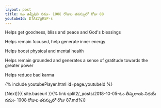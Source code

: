 ```yaml
---
layout: post
title: ఓం ఉష్నీషిని నమః- 1008 రోజుల తపస్సులో రోజు 88
youtubeId: DfAZ7gR5P-s
---
```

 
 
Helps get goodness, bliss and peace and God's blessings
 
Helps remain focused, help generate inner energy 
 
Helps boost physical and mental health 
 
Helps remain grounded and generates a sense of gratitude towards the greater power 
 
Helps reduce bad karma
 
 
 
 


{% include youtubePlayer.html id=page.youtubeId %}
 
[Next]({{ site.baseurl }}{% link  split2/_posts/2018-10-05-ఓం తీస్కరాయ నిధయే నమః- 1008 రోజుల తపస్సులో రోజు 87.md%})
 
